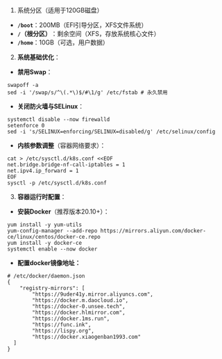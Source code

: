 1. 系统分区（适用于120GB磁盘）
- ​**​`/boot`​**​：200MB（EFI引导分区，XFS文件系统）
- ​**​`/`（根分区）​**​：剩余空间（XFS，存放系统核心文件）
- ​**​`/home`​**​：10GB（可选，用户数据）

2. **系统基础优化​**：
- **禁用Swap​**​：
```
swapoff -a
sed -i '/swap/s/^\(.*\)$/#\1/g' /etc/fstab # 永久禁用
```

- ​**​关闭防火墙与SELinux​**​：
```
systemctl disable --now firewalld
setenforce 0
sed -i 's/SELINUX=enforcing/SELINUX=disabled/g' /etc/selinux/config
```

- ​**​内核参数调整​**​（容器网络要求）：
```
cat > /etc/sysctl.d/k8s.conf <<EOF
net.bridge.bridge-nf-call-iptables = 1
net.ipv4.ip_forward = 1
EOF
sysctl -p /etc/sysctl.d/k8s.conf
```

3. ​**​容器运行时配置​**​：
- **​安装Docker​**​（推荐版本20.10+）：
```
yum install -y yum-utils
yum-config-manager --add-repo https://mirrors.aliyun.com/docker-ce/linux/centos/docker-ce.repo
yum install -y docker-ce
systemctl enable --now docker
```

- **配置docker镜像地址：**
```
# /etc/docker/daemon.json
{
    "registry-mirrors": [
	    "https://9uder41y.mirror.aliyuncs.com",
        "https://docker.m.daocloud.io",
        "https://docker-0.unsee.tech",
        "https://docker.hlmirror.com",
        "https://docker.1ms.run",
        "https://func.ink",
        "https://lispy.org",
        "https://docker.xiaogenban1993.com"
  ]
}
```

